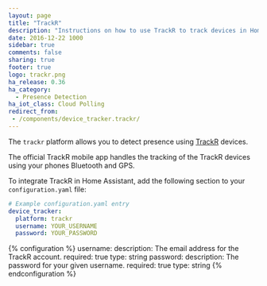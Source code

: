 ```yaml
---
layout: page
title: "TrackR"
description: "Instructions on how to use TrackR to track devices in Home Assistant."
date: 2016-12-22 1000
sidebar: true
comments: false
sharing: true
footer: true
logo: trackr.png
ha_release: 0.36
ha_category:
  - Presence Detection
ha_iot_class: Cloud Polling
redirect_from:
 - /components/device_tracker.trackr/
---
```



The `trackr` platform allows you to detect presence using [TrackR](https://www.thetrackr.com/) devices.

The official TrackR mobile app handles the tracking of the TrackR devices using your phones Bluetooth and GPS.

To integrate TrackR in Home Assistant, add the following section to your `configuration.yaml` file:

```yaml
# Example configuration.yaml entry
device_tracker:
  platform: trackr
  username: YOUR_USERNAME
  password: YOUR_PASSWORD
```

{% configuration %}
username:
  description: The email address for the TrackR account.
  required: true
  type: string
password:
  description: The password for your given username.
  required: true
  type: string
{% endconfiguration %}

